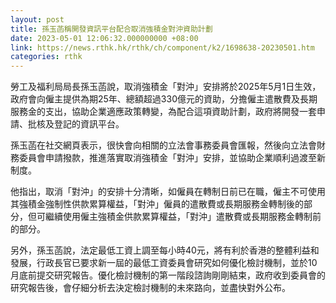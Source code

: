 ```yaml
---
layout: post
title: 孫玉菡稱開發資訊平台配合取消強積金對沖資助計劃
date: 2023-05-01 12:06:32.000000000 +08:00
link: https://news.rthk.hk/rthk/ch/component/k2/1698638-20230501.htm
categories: rthk
---
```


勞工及福利局局長孫玉菡說，取消強積金「對沖」安排將於2025年5月1日生效，政府會向僱主提供為期25年、總額超過330億元的資助，分擔僱主遣散費及長期服務金的支出，協助企業適應政策轉變，為配合這項資助計劃，政府將開發一套申請、批核及登記的資訊平台。

孫玉菡在社交網頁表示，很快會向相關的立法會事務委員會匯報，然後向立法會財務委員會申請撥款，推進落實取消強積金「對沖」安排，並協助企業順利過渡至新制度。

他指出，取消「對沖」的安排十分清晰，如僱員在轉制日前已在職，僱主不可使用其強積金強制性供款累算權益，「對沖」僱員的遣散費或長期服務金轉制後的部分，但可繼續使用僱主強積金供款累算權益，「對沖」遣散費或長期服務金轉制前的部分。

另外，孫玉菡說，法定最低工資上調至每小時40元，將有利於香港的整體利益和發展，行政長官已要求新一屆的最低工資委員會研究如何優化檢討機制，並於10月底前提交研究報告。優化檢討機制的第一階段諮詢剛剛結束，政府收到委員會的研究報告後，會仔細分析去決定檢討機制的未來路向，並盡快對外公布。
